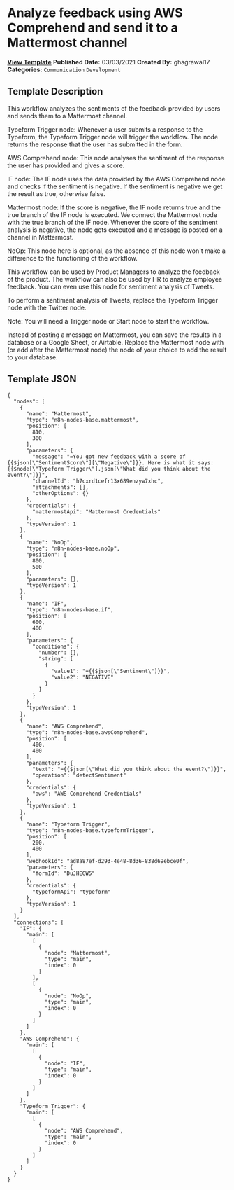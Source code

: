 # Analyze feedback using AWS Comprehend and send it to a Mattermost channel

**[View Template](https://n8n.io/workflows/965-/)**  **Published Date:** 03/03/2021  **Created By:** ghagrawal17  **Categories:** `Communication` `Development`  

## Template Description

This workflow analyzes the sentiments of the feedback provided by users and sends them to a Mattermost channel.



Typeform Trigger node: Whenever a user submits a response to the Typeform, the Typeform Trigger node will trigger the workflow. The node returns the response that the user has submitted in the form.

AWS Comprehend node: This node analyses the sentiment of the response the user has provided and gives a score.

IF node: The IF node uses the data provided by the AWS Comprehend node and checks if the sentiment is negative. If the sentiment is negative we get the result as true, otherwise false.

Mattermost node: If the score is negative, the IF node returns true and the true branch of the IF node is executed. We connect the Mattermost node with the true branch of the IF node. Whenever the score of the sentiment analysis is negative, the node gets executed and a message is posted on a channel in Mattermost.

NoOp: This node here is optional, as the absence of this node won't make a difference to the functioning of the workflow.

This workflow can be used by Product Managers to analyze the feedback of the product. The workflow can also be used by HR to analyze employee feedback. You can even use this node for sentiment analysis of Tweets.

To perform a sentiment analysis of Tweets, replace the Typeform Trigger node with the Twitter node.

Note: You will need a Trigger node or Start node to start the workflow.

Instead of posting a message on Mattermost, you can save the results in a database or a Google Sheet, or Airtable. Replace the Mattermost node with (or add after the Mattermost node) the node of your choice to add the result to your database. 

## Template JSON

```
{
  "nodes": [
    {
      "name": "Mattermost",
      "type": "n8n-nodes-base.mattermost",
      "position": [
        810,
        300
      ],
      "parameters": {
        "message": "=You got new feedback with a score of {{$json[\"SentimentScore\"][\"Negative\"]}}. Here is what it says:{{$node[\"Typeform Trigger\"].json[\"What did you think about the event?\"]}}",
        "channelId": "h7cxrd1cefr13x689enzyw7xhc",
        "attachments": [],
        "otherOptions": {}
      },
      "credentials": {
        "mattermostApi": "Mattermost Credentials"
      },
      "typeVersion": 1
    },
    {
      "name": "NoOp",
      "type": "n8n-nodes-base.noOp",
      "position": [
        800,
        500
      ],
      "parameters": {},
      "typeVersion": 1
    },
    {
      "name": "IF",
      "type": "n8n-nodes-base.if",
      "position": [
        600,
        400
      ],
      "parameters": {
        "conditions": {
          "number": [],
          "string": [
            {
              "value1": "={{$json[\"Sentiment\"]}}",
              "value2": "NEGATIVE"
            }
          ]
        }
      },
      "typeVersion": 1
    },
    {
      "name": "AWS Comprehend",
      "type": "n8n-nodes-base.awsComprehend",
      "position": [
        400,
        400
      ],
      "parameters": {
        "text": "={{$json[\"What did you think about the event?\"]}}",
        "operation": "detectSentiment"
      },
      "credentials": {
        "aws": "AWS Comprehend Credentials"
      },
      "typeVersion": 1
    },
    {
      "name": "Typeform Trigger",
      "type": "n8n-nodes-base.typeformTrigger",
      "position": [
        200,
        400
      ],
      "webhookId": "ad8a87ef-d293-4e48-8d36-838d69ebce0f",
      "parameters": {
        "formId": "DuJHEGW5"
      },
      "credentials": {
        "typeformApi": "typeform"
      },
      "typeVersion": 1
    }
  ],
  "connections": {
    "IF": {
      "main": [
        [
          {
            "node": "Mattermost",
            "type": "main",
            "index": 0
          }
        ],
        [
          {
            "node": "NoOp",
            "type": "main",
            "index": 0
          }
        ]
      ]
    },
    "AWS Comprehend": {
      "main": [
        [
          {
            "node": "IF",
            "type": "main",
            "index": 0
          }
        ]
      ]
    },
    "Typeform Trigger": {
      "main": [
        [
          {
            "node": "AWS Comprehend",
            "type": "main",
            "index": 0
          }
        ]
      ]
    }
  }
}
```
